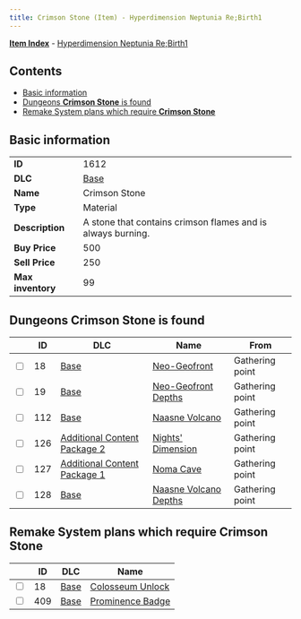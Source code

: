 ```yaml
---
title: Crimson Stone (Item) - Hyperdimension Neptunia Re;Birth1
---
```


[**Item Index**](/neptunia/rb1/item/index.html) - [Hyperdimension Neptunia Re;Birth1](/neptunia/rb1)

## Contents

- [Basic information](#basic-information)
- [Dungeons **Crimson Stone** is found](#dungeons-crimson-stone-is-found)
- [Remake System plans which require **Crimson Stone**](#remake-system-plans-which-require-crimson-stone)

## Basic information

|   |   |
| -- | -- |
| **ID** | 1612 |
| **DLC** | [Base](/neptunia/rb1/dlc/1-base.html) |
| **Name** | Crimson Stone |
| **Type** | Material |
| **Description** | A stone that contains crimson flames and is always burning. |
| **Buy Price** | 500 |
| **Sell Price** | 250 |
| **Max inventory** | 99 |


## Dungeons **Crimson Stone** is found

|    | ID | DLC | Name | From |
| -- | -- | --- | ---- | ---- |
| <input type="checkbox" id="rb1-dungeon-1-18" class="trackbox" /> | 18 | [Base](/neptunia/rb1/dlc/1-base.html) | [Neo-Geofront](/neptunia/rb1/dungeon/1-18-neo-geofront.html) | Gathering point |
| <input type="checkbox" id="rb1-dungeon-1-19" class="trackbox" /> | 19 | [Base](/neptunia/rb1/dlc/1-base.html) | [Neo-Geofront Depths](/neptunia/rb1/dungeon/1-19-neo-geofront-depths.html) | Gathering point |
| <input type="checkbox" id="rb1-dungeon-1-112" class="trackbox" /> | 112 | [Base](/neptunia/rb1/dlc/1-base.html) | [Naasne Volcano](/neptunia/rb1/dungeon/1-112-naasne-volcano.html) | Gathering point |
| <input type="checkbox" id="rb1-dungeon-11-126" class="trackbox" /> | 126 | [Additional Content Package 2](/neptunia/rb1/dlc/11-pack2.html) | [Nights' Dimension](/neptunia/rb1/dungeon/11-126-nights-dimension.html) | Gathering point |
| <input type="checkbox" id="rb1-dungeon-10-127" class="trackbox" /> | 127 | [Additional Content Package 1](/neptunia/rb1/dlc/10-pack1.html) | [Noma Cave](/neptunia/rb1/dungeon/10-127-noma-cave.html) | Gathering point |
| <input type="checkbox" id="rb1-dungeon-1-128" class="trackbox" /> | 128 | [Base](/neptunia/rb1/dlc/1-base.html) | [Naasne Volcano Depths](/neptunia/rb1/dungeon/1-128-naasne-volcano-depths.html) | Gathering point |


## Remake System plans which require **Crimson Stone**

|    | ID | DLC | Name |
| -- | -- | --- | ---- |
| <input type="checkbox" id="rb1-quest-1-18" class="trackbox" /> | 18 | [Base](/neptunia/rb1/dlc/1-base.html) | [Colosseum Unlock](/neptunia/rb1/quest/1-18-colosseum-unlock.html) |
| <input type="checkbox" id="rb1-quest-1-409" class="trackbox" /> | 409 | [Base](/neptunia/rb1/dlc/1-base.html) | [Prominence Badge](/neptunia/rb1/quest/1-409-prominence-badge.html) |
